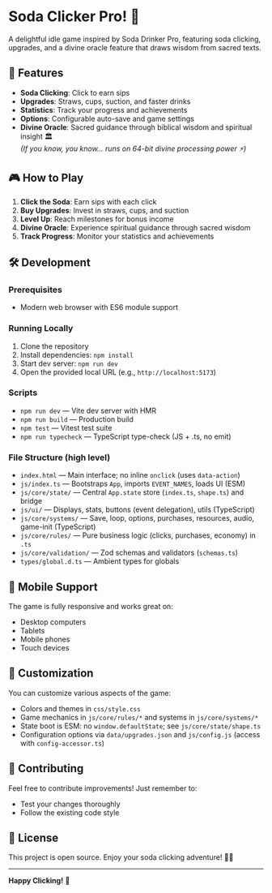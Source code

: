 # Soda Clicker Pro! 🥤

A delightful idle game inspired by Soda Drinker Pro, featuring soda clicking, upgrades, and a divine oracle feature that draws wisdom from sacred texts.

## 🚀 Features

- **Soda Clicking**: Click to earn sips
- **Upgrades**: Straws, cups, suction, and faster drinks
- **Statistics**: Track your progress and achievements
- **Options**: Configurable auto-save and game settings
- **Divine Oracle**: Sacred guidance through biblical wisdom and spiritual insight 🏛️<br/>
  *(If you know, you know... runs on 64-bit divine processing power ⚡)*

## 🎮 How to Play

1. **Click the Soda**: Earn sips with each click
2. **Buy Upgrades**: Invest in straws, cups, and suction
3. **Level Up**: Reach milestones for bonus income
4. **Divine Oracle**: Experience spiritual guidance through sacred wisdom
5. **Track Progress**: Monitor your statistics and achievements

## 🛠️ Development

### Prerequisites
- Modern web browser with ES6 module support

### Running Locally
1. Clone the repository
2. Install dependencies: `npm install`
3. Start dev server: `npm run dev`
4. Open the provided local URL (e.g., `http://localhost:5173`)

### Scripts
- `npm run dev` — Vite dev server with HMR
- `npm run build` — Production build
- `npm test` — Vitest test suite
- `npm run typecheck` — TypeScript type-check (JS + .ts, no emit)

### File Structure (high level)
- `index.html` — Main interface; no inline `onclick` (uses `data-action`)
- `js/index.ts` — Bootstraps `App`, imports `EVENT_NAMES`, loads UI (ESM)
- `js/core/state/` — Central `App.state` store (`index.ts`, `shape.ts`) and bridge
- `js/ui/` — Displays, stats, buttons (event delegation), utils (TypeScript)
- `js/core/systems/` — Save, loop, options, purchases, resources, audio, game-init (TypeScript)
- `js/core/rules/` — Pure business logic (clicks, purchases, economy) in `.ts`
- `js/core/validation/` — Zod schemas and validators (`schemas.ts`)
- `types/global.d.ts` — Ambient types for globals

## 📱 Mobile Support

The game is fully responsive and works great on:
- Desktop computers
- Tablets
- Mobile phones
- Touch devices

## 🎨 Customization

You can customize various aspects of the game:
- Colors and themes in `css/style.css`
- Game mechanics in `js/core/rules/*` and systems in `js/core/systems/*`
- State boot is ESM: no `window.defaultState`; see `js/core/state/shape.ts`
- Configuration options via `data/upgrades.json` and `js/config.js` (access with `config-accessor.ts`)

## 🤝 Contributing

Feel free to contribute improvements! Just remember to:
- Test your changes thoroughly
- Follow the existing code style

## 📄 License

This project is open source. Enjoy your soda clicking adventure! 🥤✨

---

**Happy Clicking!** 🎯